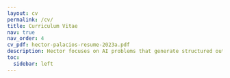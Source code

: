 ```yaml
---
layout: cv
permalink: /cv/
title: Curriculum Vitae
nav: true
nav_order: 4
cv_pdf: hector-palacios-resume-2023a.pdf
description: Hector focuses on AI problems that generate structured outputs based on data and/or business and contextual descriptions. He investigates AI algorithms that build upon existing solutions for simpler AI challenges. In applied projects, he leads the development of robust AI systems attuned to business contexts, ensuring they tackle the right problems while adapting to user contexts and preferences.
toc:
  sidebar: left
---
```

